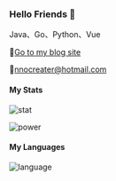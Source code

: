 ### Hello Friends 👋

Java、Go、Python、Vue

📃[Go to my blog site](https://blog.pressed.top)

📧nnocreater@hotmail.com

#### My Stats

![stat](https://github-readme-stats.vercel.app/api?username=838239178&show_icons=true)

![power](https://github-readme-streak-stats.herokuapp.com/?user=838239178)

#### My Languages

![language](https://github-readme-stats.vercel.app/api/top-langs?username=838239178&show_icons=true&locale=en&layout=compact)
